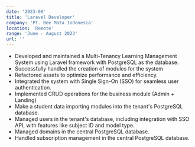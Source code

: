 ```yaml
---
date: '2023-08'
title: 'Laravel Developer'
company: 'PT. Bee Mata Indonesia'
location: 'Remote'
range: 'June - August 2023'
url: ''
---
```


- Developed and maintained a Multi-Tenancy Learning Management System using Laravel framework with PostgreSQL as the database.
- Successfully handled the creation of modules for the system
- Refactored assets to optimize performance and efficiency.
- Integrated the system with Single Sign-On (SSO) for seamless user authentication.
- Implemented CRUD operations for the business module (Admin + Landing)
- Make a student data importing modules into the tenant's PostgreSQL database.
- Managed users in the tenant's database, including integration with SSO API, with features like subject ID and model type.
- Managed domains in the central PostgreSQL database.
- Handled subscription management in the central PostgreSQL database.
